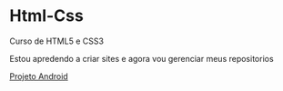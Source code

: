 # Html-Css
 Curso de HTML5 e CSS3

 Estou apredendo a criar sites e agora vou gerenciar meus repositorios

<a href="https://jeancandido.github.io/Html-Css/Exercicios/d010/">Projeto Android </a>